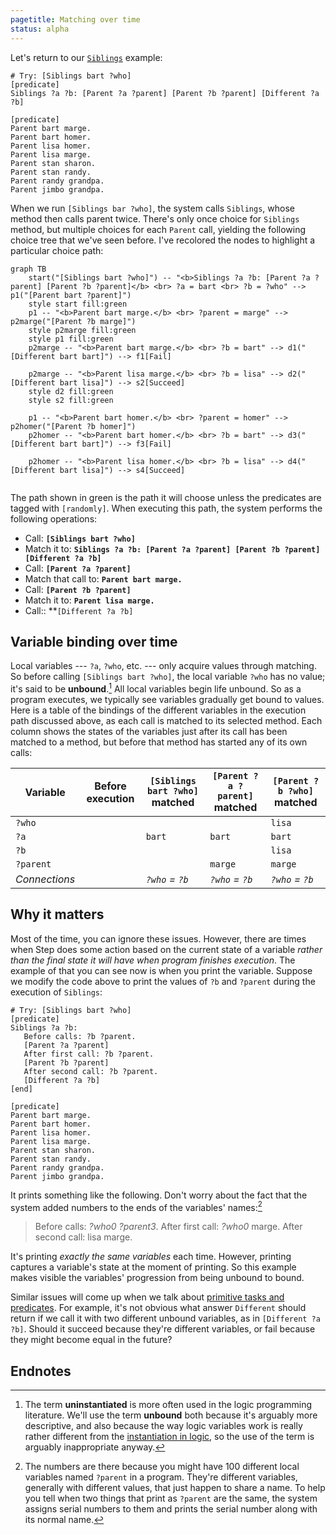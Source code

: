 ```yaml
---
pagetitle: Matching over time
status: alpha
---
```

Let's return to our [`Siblings`](inference) example:
```Step
# Try: [Siblings bart ?who]
[predicate]
Siblings ?a ?b: [Parent ?a ?parent] [Parent ?b ?parent] [Different ?a ?b]

[predicate]
Parent bart marge.
Parent bart homer.
Parent lisa homer.
Parent lisa marge.
Parent stan sharon.
Parent stan randy.
Parent randy grandpa.
Parent jimbo grandpa.
```
When we run `[Siblings bar ?who]`, the system calls `Siblings`, whose method then calls parent twice.  There's only once choice for `Siblings` method, but multiple choices for each `Parent` call, yielding the following choice tree that we've seen before.  I've recolored the nodes to highlight a particular choice path:
```mermaid
graph TB
    start("[Siblings bart ?who]") -- "<b>Siblings ?a ?b: [Parent ?a ?parent] [Parent ?b ?parent]</b> <br> ?a = bart <br> ?b = ?who" --> p1("[Parent bart ?parent]")
    style start fill:green
    p1 -- "<b>Parent bart marge.</b> <br> ?parent = marge" --> p2marge("[Parent ?b marge]")
    style p2marge fill:green
    style p1 fill:green
    p2marge -- "<b>Parent bart marge.</b> <br> ?b = bart" --> d1("[Different bart bart]") --> f1[Fail]
    
    p2marge -- "<b>Parent lisa marge.</b> <br> ?b = lisa" --> d2("[Different bart lisa]") --> s2[Succeed]
    style d2 fill:green
    style s2 fill:green

    p1 -- "<b>Parent bart homer.</b> <br> ?parent = homer" --> p2homer("[Parent ?b homer]")
    p2homer -- "<b>Parent bart homer.</b> <br> ?b = bart" --> d3("[Different bart bart]") --> f3[Fail]
    
    p2homer -- "<b>Parent lisa homer.</b> <br> ?b = lisa" --> d4("[Different bart lisa]") --> s4[Succeed]
    
```
The path shown in green is the path it will choose unless the predicates are tagged with `[randomly]`.  When executing this path, the system performs the following operations:

* Call: **`[Siblings bart ?who]`**
* Match it to: **`Siblings ?a ?b: [Parent ?a ?parent] [Parent ?b ?parent] [Different ?a ?b]`**
* Call:  **`[Parent ?a ?parent]`**
* Match that call to: **`Parent bart marge.`**
* Call: **`[Parent ?b ?parent]`**
* Match it to: **`Parent lisa marge.`**
* Call:: **`[Different ?a ?b]`

## Variable binding over time

Local variables --- `?a`, `?who`, etc. --- only acquire values through matching.  So before calling `[Siblings bart ?who]`, the local variable `?who` has no value; it's said to be **unbound**.[^1]  All local variables begin life unbound.  So as a program executes, we typically see variables gradually get bound to values.  Here is a table of the bindings of the different variables in the execution path discussed above, as each call is matched to its selected method.  Each column shows the states of the variables just after its call has been matched to a method, but before that method has started any of its own calls:

| Variable  | Before execution | `[Siblings bart ?who]` matched | `[Parent ?a ?parent]` matched | `[Parent ?b ?who]` matched |
| --------  | -----------------| ----------------------------   |------                         | ---                        |
| `?who`    |                  |                       |                        | `lisa` |
| `?a`      |                  | `bart`                         | `bart`                        | `bart` |
| `?b`      |                  |                        |                        | `lisa` |
| `?parent` |                  |                                | `marge`                       | `marge` |
| *Connections* | | *`?who` = `?b`* | *`?who` = `?b`* | *`?who` = `?b`* |

## Why it matters

Most of the time, you can ignore these issues.  However, there are times when Step does some action based on the current state of a variable *rather than the final state it will have when program finishes execution*.  The example of that you can see now is when you print the variable.  Suppose we modify the code above to print the values of `?b` and `?parent` during the execution of `Siblings`:
```Step
# Try: [Siblings bart ?who]
[predicate]
Siblings ?a ?b:
   Before calls: ?b ?parent.
   [Parent ?a ?parent]
   After first call: ?b ?parent.
   [Parent ?b ?parent]
   After second call: ?b ?parent.
   [Different ?a ?b]
[end]

[predicate]
Parent bart marge.
Parent bart homer.
Parent lisa homer.
Parent lisa marge.
Parent stan sharon.
Parent stan randy.
Parent randy grandpa.
Parent jimbo grandpa.
```

It prints something like the following.  Don't worry about the fact that the system added numbers to the ends of the variables' names:[^2]

> Before calls: *?who0 ?parent3*.  After first call: *?who0* marge.  After second call: lisa marge.

It's printing *exactly the same variables* each time.  However, printing captures a variable's state at the moment of printing.  So this example makes visible the variables' progression from being unbound to bound.

Similar issues will come up when we talk about [primitive tasks and predicates](primitive_tasks).  For example, it's not obvious what answer `Different` should return if we call it with two different unbound variables, as in `[Different ?a ?b]`.  Should it succeed because they're different variables, or fail because they might become equal in the future?

## Endnotes

[^1]: The term **uninstantiated** is more often used in the logic programming literature.  We'll use the term **unbound** both because it's arguably more descriptive, and also because the way logic variables work is really rather different from the [instantiation in logic](https://en.wikipedia.org/wiki/Universal_instantiation), so the use of the term is arguably inappropriate anyway.

[^2]: The numbers are there because you might have 100 different local variables named `?parent` in a program.  They're different variables, generally with different values, that just happen to share a name.  To help you tell when two things that print as `?parent` are the same, the system assigns serial numbers to them and prints the serial number along with its normal name.